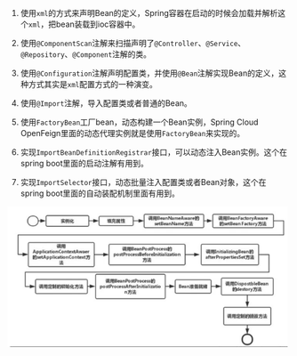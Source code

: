 1. 使用`xml`的方式来声明Bean的定义，Spring容器在启动的时候会加载并解析这个`xml`，把bean装载到ioc容器中。

2. 使用`@ComponentScan`注解来扫描声明了`@Controller`、`@Service`、`@Repository`、`@Component`注解的类。

3. 使用`@Configuration`注解声明配置类，并使用`@Bean`注解实现Bean的定义，这种方式其实是`xml`配置方式的一种演变。

4. 使用`@Import`注解，导入配置类或者普通的Bean。

5. 使用`FactoryBean`工厂bean，动态构建一个Bean实例，Spring Cloud OpenFeign里面的动态代理实例就是使用`FactoryBean`来实现的。

6. 实现`ImportBeanDefinitionRegistrar`接口，可以动态注入Bean实例。这个在spring boot里面的启动注解有用到。

7. 实现`ImportSelector`接口，动态批量注入配置类或者Bean对象，这个在spring boot里面的自动装配机制里面有用到。

![img_1.png](img_1.png)
